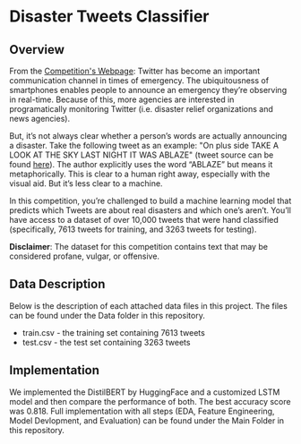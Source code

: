 # Disaster Tweets Classifier

## Overview

From the [Competition's Webpage](https://www.kaggle.com/competitions/nlp-getting-started/overview): Twitter has become an important communication channel in times of emergency.
The ubiquitousness of smartphones enables people to announce an emergency they’re observing in real-time. Because of this, more agencies are interested in programatically monitoring Twitter (i.e. disaster relief organizations and news agencies).

But, it’s not always clear whether a person’s words are actually announcing a disaster. Take the following tweet as an example: "On plus side TAKE A LOOK AT THE SKY LAST NIGHT IT WAS ABLAZE" (tweet source can be found [here](https://twitter.com/AnyOtherAnnaK/status/629195955506708480)). The author explicitly uses the word “ABLAZE” but means it metaphorically. This is clear to a human right away, especially with the visual aid. But it’s less clear to a machine.

In this competition, you’re challenged to build a machine learning model that predicts which Tweets are about real disasters and which one’s aren’t. You’ll have access to a dataset of over 10,000 tweets that were hand classified (specifically, 7613 tweets for training, and 3263 tweets for testing).

**Disclaimer**: The dataset for this competition contains text that may be considered profane, vulgar, or offensive.

## Data Description

Below is the description of each attached data files in this project. The files can be found under the Data folder in this repository.

- train.csv - the training set containing 7613 tweets
- test.csv - the test set containing 3263 tweets

## Implementation

We implemented the DistilBERT by HuggingFace and a customized LSTM model and then compare the performance of both. The best accuracy score was 0.818. Full implementation with all steps (EDA, Feature Engineering, Model Devlopment, and Evaluation) can be found under the Main Folder in this repository.
